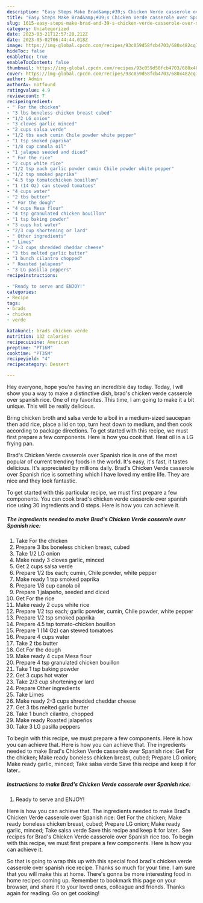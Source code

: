 ```yaml
---
description: "Easy Steps Make Brad&amp;#39;s Chicken Verde casserole over Spanish rice yang Delicious"
title: "Easy Steps Make Brad&amp;#39;s Chicken Verde casserole over Spanish rice yang Delicious"
slug: 1615-easy-steps-make-brad-and-39-s-chicken-verde-casserole-over-spanish-rice-yang-delicious
category: Uncategorized
date: 2023-03-21T12:57:28.212Z
date: 2023-05-02T06:44:44.018Z
image: https://img-global.cpcdn.com/recipes/93c059d58fcb4703/680x482cq70/brads-chicken-verde-casserole-over-spanish-rice-recipe-main-photo.jpg
hideToc: false
enableToc: true
enableTocContent: false
thumbnail: https://img-global.cpcdn.com/recipes/93c059d58fcb4703/680x482cq70/brads-chicken-verde-casserole-over-spanish-rice-recipe-main-photo.jpg
cover: https://img-global.cpcdn.com/recipes/93c059d58fcb4703/680x482cq70/brads-chicken-verde-casserole-over-spanish-rice-recipe-main-photo.jpg
author: Admin
authorAv: notfound
ratingvalue: 4.9
reviewcount: 7
recipeingredient:
- " For the chicken"
- "3 lbs boneless chicken breast cubed"
- "1/2 LG onion"
- "3 cloves garlic minced"
- "2 cups salsa verde"
- "1/2 tbs each cumin Chile powder white pepper"
- "1 tsp smoked paprika"
- "1/8 cup canola oil"
- "1 jalapeo seeded and diced"
- " For the rice"
- "2 cups white rice"
- "1/2 tsp each garlic powder cumin Chile powder white pepper"
- "1/2 tsp smoked paprika"
- "4.5 tsp tomatochicken bouillon"
- "1 (14 Oz) can stewed tomatoes"
- "4 cups water"
- "2 tbs butter"
- " For the dough"
- "4 cups Mesa flour"
- "4 tsp granulated chicken bouillon"
- "1 tsp baking powder"
- "3 cups hot water"
- "2/3 cup shortening or lard"
- " Other ingredients"
- " Limes"
- "2-3 cups shredded cheddar cheese"
- "3 tbs melted garlic butter"
- "1 bunch cilantro chopped"
- " Roasted jalapeos"
- "3 LG pasilla peppers"
recipeinstructions:

- "Ready to serve and ENJOY!"
categories:
- Recipe
tags:
- brads
- chicken
- verde

katakunci: brads chicken verde 
nutrition: 132 calories
recipecuisine: American
preptime: "PT16M"
cooktime: "PT35M"
recipeyield: "4"
recipecategory: Dessert

---
```



Hey everyone, hope you're having an incredible day today. Today, I will show you a way to make a distinctive dish, brad&#39;s chicken verde casserole over spanish rice. One of my favorites. This time, I am going to make it a bit unique. This will be really delicious.

Bring chicken broth and salsa verde to a boil in a medium-sized saucepan then add rice, place a lid on top, turn heat down to medium, and then cook according to package directions. To get started with this recipe, we must first prepare a few components. Here is how you cook that. Heat oil in a LG frying pan.

Brad&#39;s Chicken Verde casserole over Spanish rice is one of the most popular of current trending foods in the world. It's easy, it's fast, it tastes delicious. It's appreciated by millions daily. Brad&#39;s Chicken Verde casserole over Spanish rice is something which I have loved my entire life. They are nice and they look fantastic.


To get started with this particular recipe, we must first prepare a few components. You can cook brad&#39;s chicken verde casserole over spanish rice using 30 ingredients and 0 steps. Here is how you can achieve it.

<!--inarticleads1-->

##### The ingredients needed to make Brad&#39;s Chicken Verde casserole over Spanish rice:

1. Take  For the chicken
1. Prepare 3 lbs boneless chicken breast, cubed
1. Take 1/2 LG onion
1. Make ready 3 cloves garlic, minced
1. Get 2 cups salsa verde
1. Prepare 1/2 tbs each; cumin, Chile powder, white pepper
1. Make ready 1 tsp smoked paprika
1. Prepare 1/8 cup canola oil
1. Prepare 1 jalapeño, seeded and diced
1. Get  For the rice
1. Make ready 2 cups white rice
1. Prepare 1/2 tsp each; garlic powder, cumin, Chile powder, white pepper
1. Prepare 1/2 tsp smoked paprika
1. Prepare 4.5 tsp tomato-chicken bouillon
1. Prepare 1 (14 Oz) can stewed tomatoes
1. Prepare 4 cups water
1. Take 2 tbs butter
1. Get  For the dough
1. Make ready 4 cups Mesa flour
1. Prepare 4 tsp granulated chicken bouillon
1. Take 1 tsp baking powder
1. Get 3 cups hot water
1. Take 2/3 cup shortening or lard
1. Prepare  Other ingredients
1. Take  Limes
1. Make ready 2-3 cups shredded cheddar cheese
1. Get 3 tbs melted garlic butter
1. Take 1 bunch cilantro, chopped
1. Make ready  Roasted jalapeños
1. Take 3 LG pasilla peppers


To begin with this recipe, we must prepare a few components. Here is how you can achieve that. Here is how you can achieve that. The ingredients needed to make Brad&#39;s Chicken Verde casserole over Spanish rice: Get For the chicken; Make ready boneless chicken breast, cubed; Prepare LG onion; Make ready garlic, minced; Take salsa verde Save this recipe and keep it for later.. 

<!--inarticleads2-->

##### Instructions to make Brad&#39;s Chicken Verde casserole over Spanish rice:


1. Ready to serve and ENJOY!

Here is how you can achieve that. The ingredients needed to make Brad&#39;s Chicken Verde casserole over Spanish rice: Get For the chicken; Make ready boneless chicken breast, cubed; Prepare LG onion; Make ready garlic, minced; Take salsa verde Save this recipe and keep it for later.. See recipes for Brad&#39;s Chicken Verde casserole over Spanish rice too. To begin with this recipe, we must first prepare a few components. Here is how you can achieve it. 

So that is going to wrap this up with this special food brad&#39;s chicken verde casserole over spanish rice recipe. Thanks so much for your time. I am sure that you will make this at home. There's gonna be more interesting food in home recipes coming up. Remember to bookmark this page on your browser, and share it to your loved ones, colleague and friends. Thanks again for reading. Go on get cooking!
